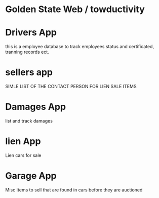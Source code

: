 # Golden State Web / towductivity

# Drivers App
  this is a employee database to track employees status and certificated, tranning records ect.
  
# sellers app
  SIMLE LIST OF THE CONTACT PERSON FOR LIEN SALE ITEMS 

# Damages App
  list and track damages

# lien App
  Lien cars for sale

# Garage App
  Misc Items to sell that are found in cars before they are auctioned
